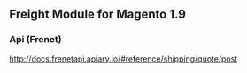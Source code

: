 ## Freight Module for Magento 1.9

### Api (Frenet)

http://docs.frenetapi.apiary.io/#reference/shipping/quote/post
